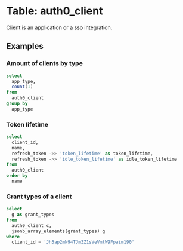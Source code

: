 # Table: auth0_client

Client is an application or a sso integration.

## Examples


### Amount of clients by type

```sql
select
  app_type,
  count(1)
from
  auth0_client
group by
  app_type
```

### Token lifetime

```sql
select
  client_id,
  name,
  refresh_token ->> 'token_lifetime' as token_lifetime,
  refresh_token ->> 'idle_token_lifetime' as idle_token_lifetime
from
  auth0_client
order by
  name
```

### Grant types of a client

```sql
select
  g as grant_types
from
  auth0_client c,
  jsonb_array_elements(grant_types) g
where
  client_id = 'Jh5ap2mN94TJmZZ1sVeVmtW9Fpaim190'
```

